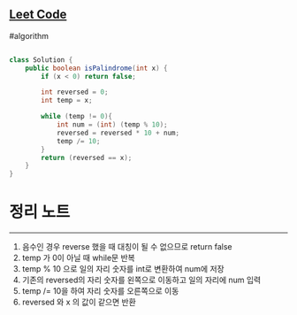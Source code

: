 ##  [Leet Code](https://leetcode.com/problems/palindrome-number/)
#algorithm 

```java

class Solution {
    public boolean isPalindrome(int x) {
        if (x < 0) return false;

        int reversed = 0;
        int temp = x;

        while (temp != 0){
            int num = (int) (temp % 10);
            reversed = reversed * 10 + num;
            temp /= 10;
        }
        return (reversed == x);
    }
}

```


# 정리 노트
---

1. 음수인 경우 reverse 했을 때 대칭이 될 수 없으므로 return false
2. temp 가 0이 아닐 때 while문 반복
3. temp % 10 으로 일의 자리 숫자를 int로 변환하여 num에 저장
4. 기존의 reversed의 자리 숫자를 왼쪽으로 이동하고 일의 자리에 num 입력
5. temp /= 10을 하여 자리 숫자를 오른쪽으로 이동
6. reversed 와 x 의 값이 같으면 반환
